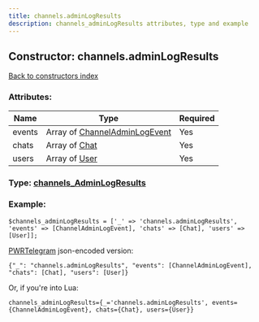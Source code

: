 ```yaml
---
title: channels.adminLogResults
description: channels_adminLogResults attributes, type and example
---
```

## Constructor: channels.adminLogResults  
[Back to constructors index](index.md)



### Attributes:

| Name     |    Type       | Required |
|----------|---------------|----------|
|events|Array of [ChannelAdminLogEvent](../types/ChannelAdminLogEvent.md) | Yes|
|chats|Array of [Chat](../types/Chat.md) | Yes|
|users|Array of [User](../types/User.md) | Yes|



### Type: [channels\_AdminLogResults](../types/channels_AdminLogResults.md)


### Example:

```
$channels_adminLogResults = ['_' => 'channels.adminLogResults', 'events' => [ChannelAdminLogEvent], 'chats' => [Chat], 'users' => [User]];
```  

[PWRTelegram](https://pwrtelegram.xyz) json-encoded version:

```
{"_": "channels.adminLogResults", "events": [ChannelAdminLogEvent], "chats": [Chat], "users": [User]}
```


Or, if you're into Lua:  


```
channels_adminLogResults={_='channels.adminLogResults', events={ChannelAdminLogEvent}, chats={Chat}, users={User}}

```



